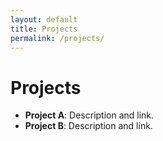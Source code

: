 ```yaml
---
layout: default
title: Projects
permalink: /projects/
---
```


# Projects

- **Project A**: Description and link.
- **Project B**: Description and link.
